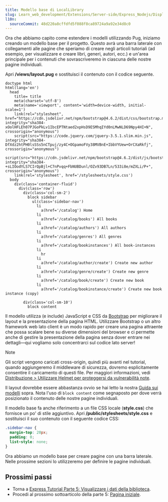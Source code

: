 ```yaml
---
title: Modello base di LocalLibrary
slug: Learn_web_development/Extensions/Server-side/Express_Nodejs/Displaying_data/LocalLibrary_base_template
l10n:
  sourceCommit: 48d220a8cffdfd5f088f8ca89724a9a92e34d8c0
---
```


Ora che abbiamo capito come estendere i modelli utilizzando Pug, iniziamo creando un modello base per il progetto. Questo avrà una barra laterale con collegamenti alle pagine che speriamo di creare negli articoli tutoriali (ad esempio, per visualizzare e creare libri, generi, autori, ecc.) e un'area principale per i contenuti che sovrascriveremo in ciascuna delle nostre pagine individuali.

Apri **/views/layout.pug** e sostituisci il contenuto con il codice seguente.

```pug
doctype html
html(lang='en')
  head
    title= title
    meta(charset='utf-8')
    meta(name='viewport', content='width=device-width, initial-scale=1')
    link(rel="stylesheet", href="https://cdn.jsdelivr.net/npm/bootstrap@4.6.2/dist/css/bootstrap.min.css", integrity="sha384-xOolHFLEh07PJGoPkLv1IbcEPTNtaed2xpHsD9ESMhqIYd0nLMwNLD69Npy4HI+N", crossorigin="anonymous")
    script(src="https://code.jquery.com/jquery-3.5.1.slim.min.js", integrity="sha384-DfXdz2htPH0lsSSs5nCTpuj/zy4C+OGpamoFVy38MVBnE+IbbVYUew+OrCXaRkfj", crossorigin="anonymous")
    script(src="https://cdn.jsdelivr.net/npm/bootstrap@4.6.2/dist/js/bootstrap.min.js", integrity="sha384-+sLIOodYLS7CIrQpBjl+C7nPvqq+FbNUBDunl/OZv93DB7Ln/533i8e/mZXLi/P+", crossorigin="anonymous")
    link(rel='stylesheet', href='/stylesheets/style.css')
  body
    div(class='container-fluid')
      div(class='row')
        div(class='col-sm-2')
          block sidebar
            ul(class='sidebar-nav')
              li
                a(href='/catalog') Home
              li
                a(href='/catalog/books') All books
              li
                a(href='/catalog/authors') All authors
              li
                a(href='/catalog/genres') All genres
              li
                a(href='/catalog/bookinstances') All book-instances
              li
                hr
              li
                a(href='/catalog/author/create') Create new author
              li
                a(href='/catalog/genre/create') Create new genre
              li
                a(href='/catalog/book/create') Create new book
              li
                a(href='/catalog/bookinstance/create') Create new book instance (copy)

        div(class='col-sm-10')
          block content
```

Il modello utilizza (e include) JavaScript e CSS da [Bootstrap](https://getbootstrap.com/) per migliorare il layout e la presentazione della pagina HTML. Utilizzare Bootstrap o un altro framework web lato client è un modo rapido per creare una pagina attraente che possa scalare bene su diverse dimensioni del browser e ci permette anche di gestire la presentazione della pagina senza dover entrare nei dettagli—qui vogliamo solo concentrarci sul codice lato server!

> [!NOTE]
> Gli script vengono caricati cross-origin, quindi più avanti nel tutorial, quando aggiungeremo il middleware di sicurezza, dovremo esplicitamente consentire il caricamento di questi file.
> Per maggiori informazioni, vedi [Distribuzione > Utilizzare Helmet per proteggersi da vulnerabilità note](/it/docs/Learn_web_development/Extensions/Server-side/Express_Nodejs/deployment#use_helmet_to_protect_against_well_known_vulnerabilities).

Il layout dovrebbe essere abbastanza ovvio se hai letto la nostra [Guida sui modelli](/it/docs/Learn_web_development/Extensions/Server-side/Express_Nodejs/Displaying_data/Template_primer) sopra. Nota l'uso di `block content` come segnaposto per dove verrà posizionato il contenuto delle nostre pagine individuali.

Il modello base fa anche riferimento a un file CSS locale (**style.css**) che fornisce un po' di stile aggiuntivo. Apri **/public/stylesheets/style.css** e sostituisci il suo contenuto con il seguente codice CSS:

```css
.sidebar-nav {
  margin-top: 20px;
  padding: 0;
  list-style: none;
}
```

Ora abbiamo un modello base per creare pagine con una barra laterale. Nelle prossime sezioni lo utilizzeremo per definire le pagine individuali.

## Prossimi passi

- Torna a [Express Tutorial Parte 5: Visualizzare i dati della biblioteca](/it/docs/Learn_web_development/Extensions/Server-side/Express_Nodejs/Displaying_data).
- Procedi al prossimo sottoarticolo della parte 5: [Pagina iniziale](/it/docs/Learn_web_development/Extensions/Server-side/Express_Nodejs/Displaying_data/Home_page).

